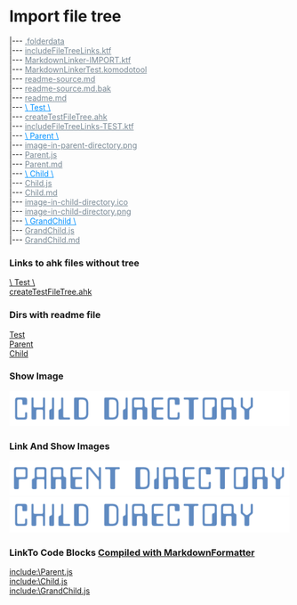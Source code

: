 # Import file tree  
|--- <a href=".folderdata" style="color:#788894;" >.folderdata</a>  
|--- <a href="includeFileTreeLinks.ktf" style="color:#788894;" >includeFileTreeLinks.ktf</a>  
|--- <a href="MarkdownLinker-IMPORT.ktf" style="color:#788894;" >MarkdownLinker-IMPORT.ktf</a>  
|--- <a href="MarkdownLinkerTest.komodotool" style="color:#788894;" >MarkdownLinkerTest.komodotool</a>  
|--- <a href="readme-source.md" style="color:#788894;" >readme-source.md</a>  
|--- <a href="readme-source.md.bak" style="color:#788894;" >readme-source.md.bak</a>  
|--- <a href="readme.md" style="color:#788894;" >readme.md</a>  
|--- <a href="Test" style="color:#0091ff;" >\ Test \\</a>  
    |--- <a href="Test/createTestFileTree.ahk" style="color:#788894;" >createTestFileTree.ahk</a>  
    |--- <a href="Test/includeFileTreeLinks-TEST.ktf" style="color:#788894;" >includeFileTreeLinks-TEST.ktf</a>  
    |--- <a href="Test/Parent" style="color:#0091ff;" >\ Parent \\</a>  
        |--- <a href="Test/Parent/image-in-parent-directory.png" style="color:#788894;" >image-in-parent-directory.png</a>  
        |--- <a href="Test/Parent/Parent.js" style="color:#788894;" >Parent.js</a>  
        |--- <a href="Test/Parent/Parent.md" style="color:#788894;" >Parent.md</a>  
        |--- <a href="Test/Parent/Child" style="color:#0091ff;" >\ Child \\</a>  
            |--- <a href="Test/Parent/Child/Child.js" style="color:#788894;" >Child.js</a>  
            |--- <a href="Test/Parent/Child/Child.md" style="color:#788894;" >Child.md</a>  
            |--- <a href="Test/Parent/Child/image-in-child-directory.ico" style="color:#788894;" >image-in-child-directory.ico</a>  
            |--- <a href="Test/Parent/Child/image-in-child-directory.png" style="color:#788894;" >image-in-child-directory.png</a>  
            |--- <a href="Test/Parent/Child/GrandChild" style="color:#0091ff;" >\ GrandChild \\</a>  
                |--- <a href="Test/Parent/Child/GrandChild/GrandChild.js" style="color:#788894;" >GrandChild.js</a>  
                |--- <a href="Test/Parent/Child/GrandChild/GrandChild.md" style="color:#788894;" >GrandChild.md</a>  


### Links to ahk files without tree  
[\ Test \\](Test)  
    [createTestFileTree.ahk](Test/createTestFileTree.ahk)  


### Dirs with readme file  
[Test](Test)  
[Parent](Test/Parent)  
[Child](Test/Parent/Child)  


### Show Image  
![image-in-child-directory.ico](Test/Parent/Child/image-in-child-directory.ico)  


### Link And Show Images  
<a href="Test/Parent/image-in-parent-directory.png" style="color:#788894;" ><img src="Test/Parent/image-in-parent-directory.png" alt="image-in-parent-directory.png" ></a>  
<a href="Test/Parent/Child/image-in-child-directory.png" style="color:#788894;" ><img src="Test/Parent/Child/image-in-child-directory.png" alt="image-in-child-directory.png" ></a>  


### LinkTo Code Blocks [Compiled with MarkdownFormatter]( https://github.com/vilbur/KOMODO-AppData/tree/master/tools/Scripts/Markdown/markdownFormatter )  

[include:\Parent.js](C:\Users\vilbur\AppData\Local\ActiveState\KomodoEdit\12.0\tools\Scripts\Markdown\MarkdownLinker\Test\Parent\Parent.js)  
[include:\Child.js](C:\Users\vilbur\AppData\Local\ActiveState\KomodoEdit\12.0\tools\Scripts\Markdown\MarkdownLinker\Test\Parent\Child\Child.js)  
[include:\GrandChild.js](C:\Users\vilbur\AppData\Local\ActiveState\KomodoEdit\12.0\tools\Scripts\Markdown\MarkdownLinker\Test\Parent\Child\GrandChild\GrandChild.js)  
  